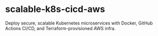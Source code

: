 # scalable-k8s-cicd-aws
Deploy secure, scalable Kubernetes microservices with Docker, GitHub Actions CI/CD, and Terraform-provisioned AWS infra.

